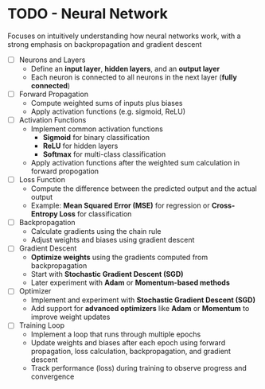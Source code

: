 # TODO - Neural Network

Focuses on intuitively understanding how neural networks work, with a strong
emphasis on backpropagation and gradient descent

- [ ] Neurons and Layers
  - Define an **input layer**, **hidden layers**, and an **output layer**
  - Each neuron is connected to all neurons in the next layer (**fully connected**)
- [ ] Forward Propagation
  - Compute weighted sums of inputs plus biases
  - Apply activation functions (e.g. sigmoid, ReLU)
- [ ] Activation Functions
  - Implement common activation functions
    - **Sigmoid** for binary classification
    - **ReLU** for hidden layers
    - **Softmax** for multi-class classification
  - Apply activation functions after the weighted sum calculation in forward propogation
- [ ] Loss Function
  - Compute the difference between the predicted output and the actual output
  - Example: **Mean Squared Error (MSE)** for regression or **Cross-Entropy Loss** for classification
- [ ] Backpropagation
  - Calculate gradients using the chain rule
  - Adjust weights and biases using gradient descent
- [ ] Gradient Descent
  - **Optimize weights** using the gradients computed from backpropagation
  - Start with **Stochastic Gradient Descent (SGD)**
  - Later experiment with **Adam** or **Momentum-based methods**
- [ ] Optimizer
  - Implement and experiment with **Stochastic Gradient Descent (SGD)**
  - Add support for **advanced optimizers** like **Adam** or **Momentum** to improve weight updates
- [ ] Training Loop
  - Implement a loop that runs through multiple epochs
  - Update weights and biases after each epoch using forward propagation, loss calculation, backpropagation, and gradient descent
  - Track performance (loss) during training to observe progress and convergence